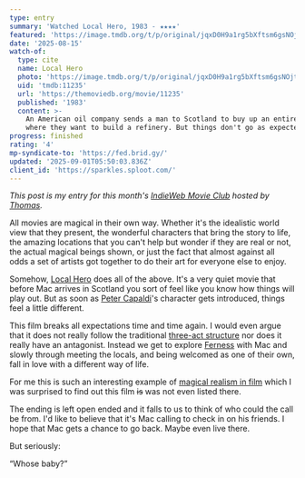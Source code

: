 ```yaml
---
type: entry
summary: 'Watched Local Hero, 1983 - ★★★★'
featured: 'https://image.tmdb.org/t/p/original/jqxD0H9a1rg5bXftsm6gsNOjt4n.jpg'
date: '2025-08-15'
watch-of:
  type: cite
  name: Local Hero
  photo: 'https://image.tmdb.org/t/p/original/jqxD0H9a1rg5bXftsm6gsNOjt4n.jpg'
  uid: 'tmdb:11235'
  url: 'https://themoviedb.org/movie/11235'
  published: '1983'
  content: >-
    An American oil company sends a man to Scotland to buy up an entire village
    where they want to build a refinery. But things don't go as expected.
progress: finished
rating: '4'
mp-syndicate-to: 'https://fed.brid.gy/'
updated: '2025-09-01T05:50:03.836Z'
client_id: 'https://sparkles.sploot.com/'
---
```

*This post is my entry for this month's [IndieWeb Movie Club](https://indieweb.org/IndieWeb_Movie_Club) hosted by [Thomas](https://vanderwal.net/random/entrysel.php?blog=2128).*

All movies are magical in their own way. Whether it's the idealistic world view that they present, the wonderful characters that bring the story to life, the amazing locations that you can't help but wonder if they are real or not, the actual magical beings shown, or just the fact that almost against all odds a set of artists got together to do their art for everyone else to enjoy.

Somehow, [Local Hero](https://www.themoviedb.org/movie/11235-local-hero) does all of the above. It's a very quiet movie that before Mac arrives in Scotland you sort of feel like you know how things will play out. But as soon as [Peter Capaldi](https://www.themoviedb.org/person/12982-peter-capaldi)'s character gets introduced, things feel a little different.

This film breaks all expectations time and time again. I would even argue that it does not really follow the traditional [three-act structure](https://en.wikipedia.org/wiki/Three-act_structure) nor does it really have an antagonist. Instead we get to explore [Ferness](https://en.wikipedia.org/wiki/Local_Hero_(film)#Filming) with Mac and slowly through meeting the locals, and being welcomed as one of their own, fall in love with a different way of life.

For me this is such an interesting example of [magical realism in film](https://en.wikipedia.org/wiki/Magical_realism#Film_and_television) which I was surprised to find out this film ~~is~~ was not even listed there.

The ending is left open ended and it falls to us to think of who could the call be from. I'd like to believe that it's Mac calling to check in on his friends. I hope that Mac gets a chance to go back. Maybe even live there.

But seriously:

<q>Whose baby?</q>
